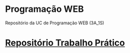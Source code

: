 # Programação WEB

Repositório da UC de Programação WEB (3A_1S)

# [Repositório Trabalho Prático](https://github.com/GocasPT/PWEB-HabitAqui)

